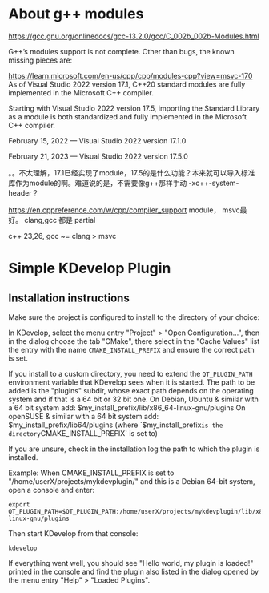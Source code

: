 
# About g++ modules

https://gcc.gnu.org/onlinedocs/gcc-13.2.0/gcc/C_002b_002b-Modules.html

G++’s modules support is not complete. Other than bugs, the known missing pieces are:


https://learn.microsoft.com/en-us/cpp/cpp/modules-cpp?view=msvc-170
As of Visual Studio 2022 version 17.1, C++20 standard modules are fully implemented in the Microsoft C++ compiler.

Starting with Visual Studio 2022 version 17.5, importing the Standard Library as a module is both standardized and fully implemented in the Microsoft C++ compiler.

February 15, 2022 — Visual Studio 2022 version 17.1.0

February 21, 2023 — Visual Studio 2022 version 17.5.0

。。不太理解，17.1已经实现了module，17.5的是什么功能？本来就可以导入标准库作为module的啊。难道说的是，不需要像g++那样手动 -xc++-system-header？



https://en.cppreference.com/w/cpp/compiler_support
module， msvc最好。 clang,gcc 都是 partial

c++ 23,26, gcc ~= clang > msvc



# Simple KDevelop Plugin

## Installation instructions

Make sure the project is configured to install to the directory of your choice:

In KDevelop, select the menu entry "Project" > "Open Configuration...",
then in the dialog choose the tab "CMake",
there select in the "Cache Values" list the entry with the name `CMAKE_INSTALL_PREFIX`
and ensure the correct path is set.

If you install to a custom directory, you need to extend the `QT_PLUGIN_PATH`
environment variable that KDevelop sees when it is started. The path to be added
is the "plugins" subdir, whose exact path depends on the operating system and
if that is a 64 bit or 32 bit one.
On Debian, Ubuntu & similar with a 64 bit system add:
    $my_install_prefix/lib/x86_64-linux-gnu/plugins
On openSUSE & similar with a 64 bit system add:
    $my_install_prefix/lib64/plugins
(where `$my_install_prefix` is the directory `CMAKE_INSTALL_PREFIX` is set to)

If you are unsure, check in the installation log the path to which the plugin is installed.


Example:
When CMAKE_INSTALL_PREFIX is set to "/home/userX/projects/mykdevplugin/" and
this is a Debian 64-bit system, open a console and enter:

    export QT_PLUGIN_PATH=$QT_PLUGIN_PATH:/home/userX/projects/mykdevplugin/lib/x86_64-linux-gnu/plugins 

Then start KDevelop from that console:

    kdevelop

If everything went well, you should see "Hello world, my plugin is loaded!" printed in the console and find the plugin also listed in the dialog opened by the menu entry "Help" > "Loaded Plugins".
